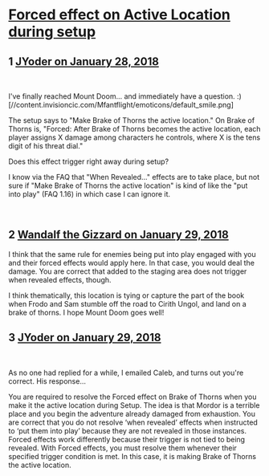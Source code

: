 # [Forced effect on Active Location during setup](https://community.fantasyflightgames.com/topic/268591-forced-effect-on-active-location-during-setup/)

## 1 [JYoder on January 28, 2018](https://community.fantasyflightgames.com/topic/268591-forced-effect-on-active-location-during-setup/?do=findComment&comment=3190000)

 

I've finally reached Mount Doom... and immediately have a question. :) [//content.invisioncic.com/Mfantflight/emoticons/default_smile.png]

The setup says to "Make Brake of Thorns the active location." On Brake of Thorns is, "Forced: After Brake of Thorns becomes the active location, each player assigns X damage among characters he controls, where X is the tens digit of his threat dial."

Does this effect trigger right away during setup?

I know via the FAQ that "When Revealed..." effects are to take place, but not sure if "Make Brake of Thorns the active location" is kind of like the "put into play" (FAQ 1.16) in which case I can ignore it.

 

## 2 [Wandalf the Gizzard on January 29, 2018](https://community.fantasyflightgames.com/topic/268591-forced-effect-on-active-location-during-setup/?do=findComment&comment=3190712)

I think that the same rule for enemies being put into play engaged with you and their forced effects would apply here. In that case, you would deal the damage. You are correct that added to the staging area does not trigger when revealed effects, though.

I think thematically, this location is tying or capture the part of the book when Frodo and Sam stumble off the road to Cirith Ungol, and land on a brake of thorns. I hope Mount Doom goes well!

## 3 [JYoder on January 29, 2018](https://community.fantasyflightgames.com/topic/268591-forced-effect-on-active-location-during-setup/?do=findComment&comment=3191166)

 

As no one had replied for a while, I emailed Caleb, and turns out you're correct. His response...

You are required to resolve the Forced effect on Brake of Thorns when you make it the active location during Setup. The idea is that Mordor is a terrible place and you begin the adventure already damaged from exhaustion. You are correct that you do not resolve ‘when revealed’ effects when instructed to ‘put them into play’ because they are not revealed in those instances. Forced effects work differently because their trigger is not tied to being revealed. With Forced effects, you must resolve them whenever their specified trigger condition is met. In this case, it is making Brake of Thorns the active location.

 

